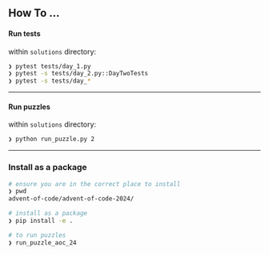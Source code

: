 ## How To ...

#### Run tests

within `solutions` directory:

```bash
❯ pytest tests/day_1.py
❯ pytest -s tests/day_2.py::DayTwoTests
❯ pytest -s tests/day_*
```

---

#### Run puzzles

within `solutions` directory:

```bash
❯ python run_puzzle.py 2
```

---

### Install as a package

```bash
# ensure you are in the correct place to install
❯ pwd
advent-of-code/advent-of-code-2024/

# install as a package
❯ pip install -e .

# to run puzzles
❯ run_puzzle_aoc_24
```
